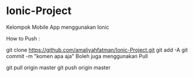 # Ionic-Project
Kelompok Mobile App menggunakan Ionic

How to Push :

git clone https://github.com/amaliyahfatman/Ionic-Project.git
git add -A
git commit -m "komen apa aja"
Boleh juga menggunakan Pull

git pull origin master
git push origin master
